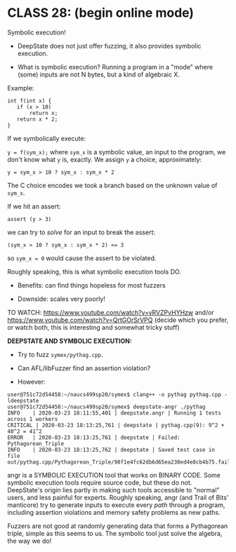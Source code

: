 # CLASS 28: (begin online mode)

Symbolic execution!

* DeepState does not just offer fuzzing, it also provides symbolic execution.

* What is symbolic execution?  Running a program in a "mode" where
(some) inputs are not N bytes, but a kind of algebraic X.

Example:

```
int f(int x) {
   if (x > 10)
       return x;
   return x * 2;
}
```

If we symbolically execute:

`y = f(sym_x);`  where `sym_x` is a symbolic value, an input to the
program, we don't know what `y` is, exactly.  We assign `y` a choice,
approximately:

`y = sym_x > 10 ? sym_x : sym_x * 2`

The C choice encodes we took a branch based on the unknown value of
`sym_x`.

If we hit an assert:

`assert (y > 3)`

we can try to _solve_ for  an input to break the assert:

`(sym_x > 10 ? sym_x : sym_x * 2) <= 3`

so `sym_x = 0` would cause the assert to be violated.

Roughly speaking, this is what symbolic execution tools DO.

* Benefits: can find things hopeless for most fuzzers

* Downside:  scales very poorly!

TO WATCH:  https://www.youtube.com/watch?v=yRVZPvHYHzw and/or
https://www.youtube.com/watch?v=QrtGOrSrVPQ (decide which you prefer,
or watch both, this is interesting and somewhat tricky stuff)


**DEEPSTATE AND SYMBOLIC EXECUTION:**

* Try to fuzz `symex/pythag.cpp`.

* Can AFL/libFuzzer find an assertion violation?

* However:

```
user@751c72d54458:~/naucs499sp20/symex$ clang++ -o pythag pythag.cpp -ldeepstate
user@751c72d54458:~/naucs499sp20/symex$ deepstate-angr ./pythag
INFO    | 2020-03-23 18:11:55,401 | deepstate.angr | Running 1 tests across 1 workers
CRITICAL | 2020-03-23 18:13:25,761 | deepstate | pythag.cpp(9): 9^2 + 40^2 = 41^2
ERROR   | 2020-03-23 18:13:25,761 | deepstate | Failed: Pythagorean_Triple
INFO    | 2020-03-23 18:13:25,762 | deepstate | Saved test case in file out/pythag.cpp/Pythagorean_Triple/98f1e4fc62db6d65ea230ed4e8cb4b75.fail
```

angr is a SYMBOLIC EXECUTION tool that works on
BINARY CODE.  Some symbolic execution tools require source code, but
these do not.  DeepState's origin lies partly in making such tools
accessible to "normal" users, and less painful for experts.  Roughly
speaking, angr (and Trail of Bits' manticore) try to generate inputs to execute every
_path_ through a program, including assertion violations and memory
safety problems as new paths.

Fuzzers are not good at randomly generating data that forms a
Pythagorean triple, simple as this seems to us.  The symbolic tool
just solve the algebra, the way we do!